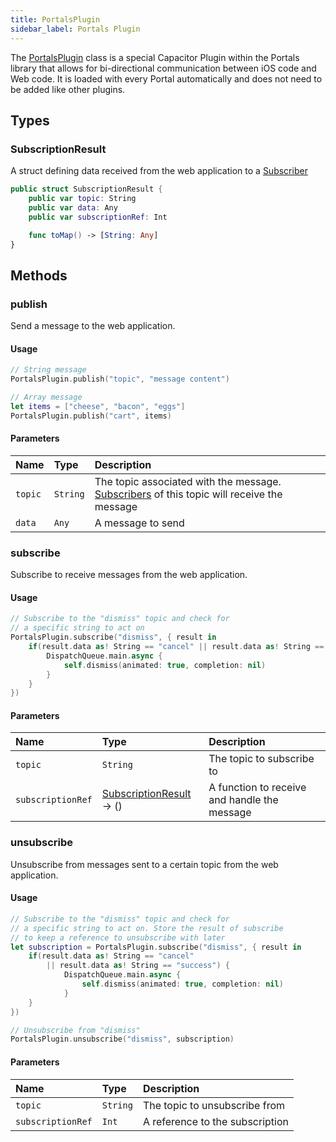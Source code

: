 ```yaml
---
title: PortalsPlugin
sidebar_label: Portals Plugin
---
```


The [PortalsPlugin](./portals-plugin) class is a special Capacitor Plugin within the Portals library that allows for bi-directional communication between iOS code and Web code. It is loaded with every Portal automatically and does not need to be added like other plugins.

## Types

### SubscriptionResult

A struct defining data received from the web application to a [Subscriber](./portals-plugin#subscribe)

```swift
public struct SubscriptionResult {
    public var topic: String
    public var data: Any
    public var subscriptionRef: Int

    func toMap() -> [String: Any]
}
```

## Methods

### publish

Send a message to the web application.

#### Usage

```swift
// String message
PortalsPlugin.publish("topic", "message content")

// Array message
let items = ["cheese", "bacon", "eggs"]
PortalsPlugin.publish("cart", items)
```

#### Parameters

Name | Type | Description
:------ | :------ | :------
`topic` | `String` | The topic associated with the message. [Subscribers](./portals-plugin#subscribe) of this topic will receive the message
`data` | `Any` | A message to send

### subscribe

Subscribe to receive messages from the web application.

#### Usage

```swift
// Subscribe to the "dismiss" topic and check for
// a specific string to act on
PortalsPlugin.subscribe("dismiss", { result in
    if(result.data as! String == "cancel" || result.data as! String == "success") {
        DispatchQueue.main.async {
            self.dismiss(animated: true, completion: nil)
        }
    }
})
```

#### Parameters

Name | Type | Description
:------ | :------ | :------
`topic` | `String` | The topic to subscribe to
`subscriptionRef` | [SubscriptionResult](./portals-plugin#subscriptionresult) -> () | A function to receive and handle the message

### unsubscribe

Unsubscribe from messages sent to a certain topic from the web application.

#### Usage

```swift
// Subscribe to the "dismiss" topic and check for
// a specific string to act on. Store the result of subscribe
// to keep a reference to unsubscribe with later
let subscription = PortalsPlugin.subscribe("dismiss", { result in
    if(result.data as! String == "cancel"
        || result.data as! String == "success") {
            DispatchQueue.main.async {
                self.dismiss(animated: true, completion: nil)
            }
    }
})

// Unsubscribe from "dismiss"
PortalsPlugin.unsubscribe("dismiss", subscription)
```

#### Parameters

Name | Type | Description
:------ | :------ | :------
`topic` | `String` | The topic to unsubscribe from
`subscriptionRef` | `Int` | A reference to the subscription
